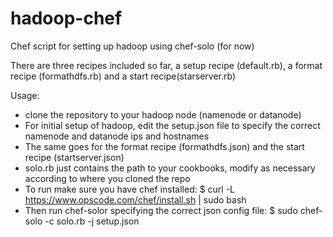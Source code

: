 hadoop-chef
===========

Chef script for setting up hadoop using chef-solo (for now)

There are three recipes included so far, a setup recipe (default.rb), a format recipe (formathdfs.rb) and a start recipe(starserver.rb)

Usage:

- clone the repository to your hadoop node (namenode or datanode)
- For initial setup of hadoop, edit the setup.json file to specify the correct namenode and datanode ips and hostnames
- The same goes for the format recipe (formathdfs.json) and the start recipe (startserver.json)
- solo.rb just contains the path to your cookbooks, modify as necessary according to where you cloned the repo
- To run make sure you have chef installed: $ curl -L https://www.opscode.com/chef/install.sh | sudo bash 
- Then run chef-solor specifying the correct json config file: $ sudo chef-solo -c solo.rb -j setup.json
